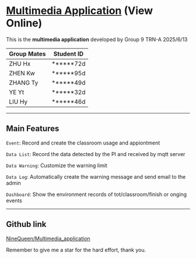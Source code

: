 # [Multimedia Application](http://zhuhao.xin) (View Online)

This is the **multimedia application** developed by Group 9 TRN-A 2025/6/13

| Group Mates  | Student ID |
| ----- | -----|
| ZHU Hx  | ******72d |
| ZHEN Kw  | ******95d |
| ZHANG Ty | ******49d |
| YE Yt     | ******32d |
| LIU Hy   | ******46d |
---
## Main Features
`Event`: Record and create the classroom usage and appiontment

`Data List`: Record the data detected by the PI and received by mqtt server

`Data Warning`: Customize the warning limit

`Data Log`: Automatically create the warning message and send email to the admin

`Dashboard`: Show the environment records of tot/classroom/finish or onging events

---
## Github link
[NineQueen/Multimedia_application](https://github.com/NineQueen/Multimedia_application/tree/main)

Remember to give me a star for the hard effort, thank you.

